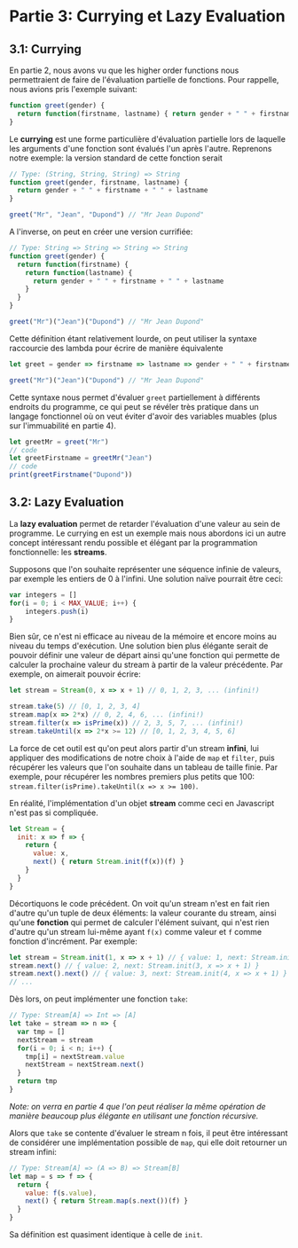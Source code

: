 # Partie 3: Currying et Lazy Evaluation

## 3.1: Currying
En partie 2, nous avons vu que les higher order functions nous permettraient de faire de l'évaluation partielle de fonctions. Pour rappelle, nous avions pris l'exemple suivant:

```js
function greet(gender) {
  return function(firstname, lastname) { return gender + " " + firstname + " " + lastname }
}
```

Le __currying__ est une forme particulière d'évaluation partielle lors de laquelle les arguments d'une fonction sont évalués l'un après l'autre. Reprenons notre exemple: la version standard de cette fonction serait

```js
// Type: (String, String, String) => String
function greet(gender, firstname, lastname) {
  return gender + " " + firstname + " " + lastname
}

greet("Mr", "Jean", "Dupond") // "Mr Jean Dupond"
```

A l'inverse, on peut en créer une version currifiée:

```js
// Type: String => String => String => String
function greet(gender) {
  return function(firstname) {
    return function(lastname) {
      return gender + " " + firstname + " " + lastname
    }
  }
}

greet("Mr")("Jean")("Dupond") // "Mr Jean Dupond"
```

Cette définition étant relativement lourde, on peut utiliser la syntaxe raccourcie des lambda pour écrire de manière équivalente

```js
let greet = gender => firstname => lastname => gender + " " + firstname + " " + lastname

greet("Mr")("Jean")("Dupond") // "Mr Jean Dupond"
```

Cette syntaxe nous permet d'évaluer `greet` partiellement à différents endroits du programme, ce qui peut se révéler très pratique dans un langage fonctionnel où on veut éviter d'avoir des variables muables (plus sur l'immuabilité en partie 4).

```js
let greetMr = greet("Mr")
// code
let greetFirstname = greetMr("Jean")
// code
print(greetFirstname("Dupond"))
```

## 3.2: Lazy Evaluation
La __lazy evaluation__ permet de retarder l'évaluation d'une valeur au sein de programme. Le currying en est un exemple mais nous abordons ici un autre concept intéressant rendu possible et élégant par la programmation fonctionnelle: les __streams__.

Supposons que l'on souhaite représenter une séquence infinie de valeurs, par exemple les entiers de 0 à l'infini. Une solution naïve pourrait être ceci:

```js
var integers = []
for(i = 0; i < MAX_VALUE; i++) {
    integers.push(i)
}
```

Bien sûr, ce n'est ni efficace au niveau de la mémoire et encore moins au niveau du temps d'exécution. Une solution bien plus élégante serait de pouvoir définir une valeur de départ ainsi qu'une fonction qui permette de calculer la prochaine valeur du stream à partir de la valeur précédente. Par exemple, on aimerait pouvoir écrire:

```js
let stream = Stream(0, x => x + 1) // 0, 1, 2, 3, ... (infini!)

stream.take(5) // [0, 1, 2, 3, 4]
stream.map(x => 2*x) // 0, 2, 4, 6, ... (infini!)
stream.filter(x => isPrime(x)) // 2, 3, 5, 7, ... (infini!)
stream.takeUntil(x => 2*x >= 12) // [0, 1, 2, 3, 4, 5, 6]
```

La force de cet outil est qu'on peut alors partir d'un stream __infini__, lui appliquer des modifications de notre choix à l'aide de `map` et `filter`, puis récupérer les valeurs que l'on souhaite dans un tableau de taille finie. Par exemple, pour récupérer les nombres premiers plus petits que 100: `stream.filter(isPrime).takeUntil(x => x >= 100)`.

En réalité, l'implémentation d'un objet __stream__ comme ceci en Javascript n'est pas si compliquée.

```js
let Stream = {
  init: x => f => {
    return {
      value: x,
      next() { return Stream.init(f(x))(f) }
    }
  }
}
```

Décortiquons le code précédent. On voit qu'un stream n'est en fait rien d'autre qu'un tuple de deux éléments: la valeur courante du stream, ainsi qu'une __fonction__ qui permet de calculer l'élément suivant, qui n'est rien d'autre qu'un stream lui-même ayant `f(x)` comme valeur et `f` comme fonction d'incrément. Par exemple:

```js
let stream = Stream.init(1, x => x + 1) // { value: 1, next: Stream.init(2, x => x + 1) }
stream.next() // { value: 2, next: Stream.init(3, x => x + 1) }
stream.next().next() // { value: 3, next: Stream.init(4, x => x + 1) }
// ...
```

Dès lors, on peut implémenter une fonction `take`:

```js
// Type: Stream[A] => Int => [A]
let take = stream => n => {
  var tmp = []
  nextStream = stream
  for(i = 0; i < n; i++) {
    tmp[i] = nextStream.value
    nextStream = nextStream.next()
  }
  return tmp
}
```

*Note: on verra en partie 4 que l'on peut réaliser la même opération de manière beaucoup plus élégante en utilisant une fonction récursive.*

Alors que `take` se contente d'évaluer le stream n fois, il peut être intéressant de considérer une implémentation possible de `map`, qui elle doit retourner un stream infini:

```js
// Type: Stream[A] => (A => B) => Stream[B]
let map = s => f => {
  return {
    value: f(s.value),
    next() { return Stream.map(s.next())(f) }
  }
}
```

Sa définition est quasiment identique à celle de `init`.
